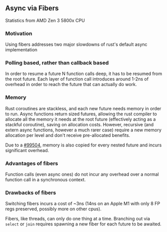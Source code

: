 ## Async via Fibers

Statistics from AMD Zen 3 5800x CPU

### Motivation

Using fibers addresses two major slowdowns of rust's default async implementation

### Polling based, rather than callback based
In order to resume a future N function calls deep, it has to be resumed from the root future. Each layer of function call introduces around 1-2ns of overhead in order to reach the future that can actually do work.

### Memory
Rust coroutines are stackless, and each new future needs memory in order to run. Async functions return sized futures, allowing the rust compiler to allocate all the memory it needs at the root future (effectively acting as a stackful coroutine), saving on allocation costs. However, recursive (and extern async functions, however a much rarer case) require a new memory allocation per level and don't receive pre-allocated benefits.

Due to a [#99504](https://github.com/rust-lang/rust/issues/99504), memory is also copied for every nested future and incurs significant overhead.

### Advantages of fibers

Function calls (even async ones) do not incur any overhead over a normal function call in a synchronous context.

### Drawbacks of fibers

Switching fibers incurs a cost of ~3ns (14ns on an Apple M1 with only 8 FP regs preserved, possibly more on other cpus).

Fibers, like threads, can only do one thing at a time. Branching out via `select` or `join` requires spawning a new fiber for each future to be awaited.
